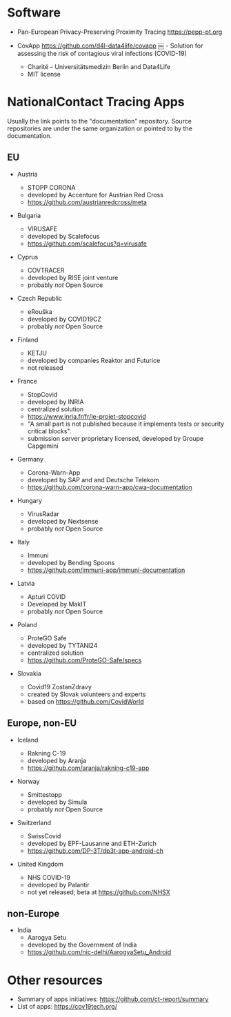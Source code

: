 # Software

- Pan-European Privacy-Preserving Proximity Tracing https://pepp-pt.org

- CovApp https://github.com/d4l-data4life/covapp
￼ - Solution for assessing the risk of contagious viral infections (COVID-19)
  - Charité – Universitätsmedizin Berlin and Data4Life
  - MIT license

# NationalContact Tracing Apps

Usually the link points to the "documentation" repository.
Source repositories are under the same organization or pointed to by the documentation.

## EU

- Austria
  - STOPP CORONA
  - developed by Accenture for Austrian Red Cross
  - https://github.com/austrianredcross/meta

- Bulgaria
  - VIRUSAFE
  - developed by Scalefocus
  - https://github.com/scalefocus?q=virusafe

- Cyprus
  - COVTRACER
  - developed by RISE joint venture
  - probably _not_ Open Source

- Czech Republic
  - eRouška
  - developed by COVID19CZ
  - probably _not_ Open Source

- Finland
  - KETJU
  - developed by companies Reaktor and Futurice
  - not released

- France
  - StopCovid
  - developed by INRIA
  - centralized solution
  - https://www.inria.fr/fr/le-projet-stopcovid
  -  "A small part is not published because it implements tests or security critical blocks".
  - submission server proprietary licensed, developed by Groupe Capgemini

- Germany
  - Corona-Warn-App
  - developed by SAP and and Deutsche Telekom
  - https://github.com/corona-warn-app/cwa-documentation

- Hungary
  - VirusRadar
  - developed by Nextsense
  - probably _not_ Open Source

- Italy
  - Immuni
  - developed by Bending Spoons
  - https://github.com/immuni-app/immuni-documentation

- Latvia
  - Apturi COVID
  - Developed by MakIT
  - probably _not_ Open Source

- Poland
  - ProteGO Safe
  - developed by TYTANI24
  - centralized solution
  - https://github.com/ProteGO-Safe/specs

- Slovakia
  - Covid19 ZostanZdravy
  - created by Slovak volunteers and experts
  - based on https://github.com/CovidWorld

## Europe, non-EU

- Iceland
  - Rakning C-19
  - developed by Aranja
  - https://github.com/aranja/rakning-c19-app

- Norway
  - Smittestopp
  - developed by Simula
  - probably _not_ Open Source

- Switzerland
  - SwissCovid
  - developed by EPF-Lausanne and ETH-Zurich
  - https://github.com/DP-3T/dp3t-app-android-ch

- United Kingdom
  - NHS COVID-19
  - developed by Palantir
  - not yet released; beta at https://github.com/NHSX

## non-Europe

- India
  - Aarogya Setu
  - developed by the Government of India
  - https://github.com/nic-delhi/AarogyaSetu_Android

# Other resources

- Summary of apps initiatives: https://github.com/ct-report/summary
- List of apps: https://cov19tech.org/

